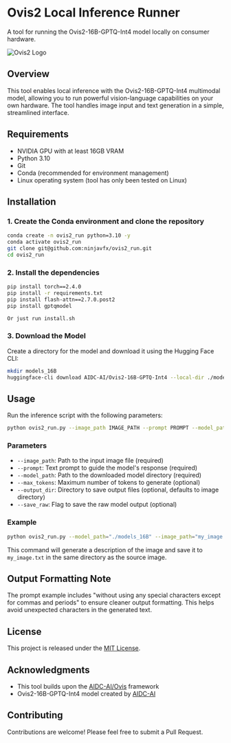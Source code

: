 # Ovis2 Local Inference Runner

A tool for running the Ovis2-16B-GPTQ-Int4 model locally on consumer hardware.

![Ovis2 Logo](https://cdn-uploads.huggingface.co/production/uploads/637aebed7ce76c3b834cea37/3IK823BZ8w-mz_QfeYkDn.png)

## Overview

This tool enables local inference with the Ovis2-16B-GPTQ-Int4 multimodal model, allowing you to run powerful vision-language capabilities on your own hardware. The tool handles image input and text generation in a simple, streamlined interface.

## Requirements

- NVIDIA GPU with at least 16GB VRAM
- Python 3.10
- Git
- Conda (recommended for environment management)
- Linux operating system (tool has only been tested on Linux)

## Installation

### 1. Create the Conda environment and clone the repository

```bash
conda create -n ovis2_run python=3.10 -y
conda activate ovis2_run
git clone git@github.com:ninjavfx/ovis2_run.git
cd ovis2_run
```

### 2. Install the dependencies

```bash
pip install torch==2.4.0
pip install -r requirements.txt
pip install flash-attn==2.7.0.post2
pip install gptqmodel

Or just run install.sh
```

### 3. Download the Model

Create a directory for the model and download it using the Hugging Face CLI:

```bash
mkdir models_16B
huggingface-cli download AIDC-AI/Ovis2-16B-GPTQ-Int4 --local-dir ./models_16B
```


## Usage

Run the inference script with the following parameters:

```bash
python ovis2_run.py --image_path IMAGE_PATH --prompt PROMPT --model_path MODEL_PATH [--max_tokens MAX_TOKENS] [--output_dir OUTPUT_DIR] [--save_raw]
```

### Parameters

- `--image_path`: Path to the input image file (required)
- `--prompt`: Text prompt to guide the model's response (required)
- `--model_path`: Path to the downloaded model directory (required)
- `--max_tokens`: Maximum number of tokens to generate (optional)
- `--output_dir`: Directory to save output files (optional, defaults to image directory)
- `--save_raw`: Flag to save the raw model output (optional)

### Example

```bash
python ovis2_run.py --model_path="./models_16B" --image_path="my_image.jpg" --prompt="Describe the image without using any special characters except for commas and periods"
```

This command will generate a description of the image and save it to `my_image.txt` in the same directory as the source image.

## Output Formatting Note

The prompt example includes "without using any special characters except for commas and periods" to ensure cleaner output formatting. This helps avoid unexpected characters in the generated text.

## License

This project is released under the [MIT License](LICENSE.md).

## Acknowledgments

- This tool builds upon the [AIDC-AI/Ovis](https://github.com/AIDC-AI/Ovis) framework
- Ovis2-16B-GPTQ-Int4 model created by [AIDC-AI](https://github.com/AIDC-AI)

## Contributing

Contributions are welcome! Please feel free to submit a Pull Request.
